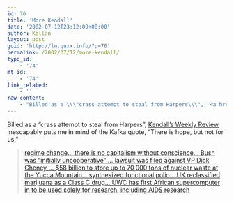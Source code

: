 ```yaml
---
id: 76
title: 'More Kendall'
date: '2002-07-12T23:12:09+00:00'
author: Kellan
layout: post
guid: 'http://lm.quxx.info/?p=76'
permalink: /2002/07/12/more-kendall/
typo_id:
    - '74'
mt_id:
    - '74'
link_related:
    - ''
raw_content:
    - "Billed as a \\\"crass attempt to steal from Harpers\\\",  <a href=\\\"http://www.monkeyfist.com/articles/820\\\">Kendall\\'s Weekly Review</a> inescapably puts me in mind of the\r\nKafka quote, \\\"There is hope, but not for us.\\\"\r\n<blockquote>\r\n<a href=\\\"http://www.monkeyfist.com/articles/820\\\">regime change...\r\nthere is no capitalism without conscience...\r\nBush was \\\"initially uncooperative\\\" ...\r\nlawsuit was filed against VP Dick Cheney ...\r\n$58 billion to store up to 70,000 tons of nuclear waste at the Yucca Mountain...\r\nsynthesized functional polio...\r\nUK reclassified marijuana as a Class C drug...\r\nUWC has first African supercomputer in  to be used solely for research, including AIDS research</a>\r\n</blockquote>"
---
```


Billed as a “crass attempt to steal from Harpers”, [Kendall’s Weekly Review](http://www.monkeyfist.com/articles/820) inescapably puts me in mind of the Kafka quote, “There is hope, but not for us.”

> [regime change… there is no capitalism without conscience… Bush was “initially uncooperative” … lawsuit was filed against VP Dick Cheney … $58 billion to store up to 70,000 tons of nuclear waste at the Yucca Mountain… synthesized functional polio… UK reclassified marijuana as a Class C drug… UWC has first African supercomputer in to be used solely for research, including AIDS research](http://www.monkeyfist.com/articles/820)